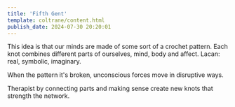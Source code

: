 ```yaml
---
title: 'Fifth Gent'
template: coltrane/content.html
publish_date: 2024-07-30 20:20:01
---
```

This idea is that our minds are made of some sort of a crochet pattern. Each knot combines different parts of ourselves, mind, body and affect. Lacan: real, symbolic, imaginary.

When the pattern it's broken, unconscious forces move in disruptive ways.

Therapist by connecting parts and making sense create new knots that strength the network.